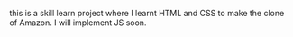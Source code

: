 this is a skill learn project where I learnt HTML and CSS to make the clone of Amazon. I will implement JS soon.
